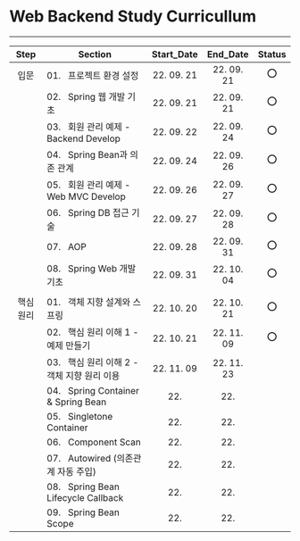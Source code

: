 # Web Backend Study Curricullum
---
Step|Section|Start_Date|End_Date|Status
:--:|--|:--:|:--:|:--:|
입문|01.&nbsp;&nbsp;&nbsp;프로젝트 환경 설정|22. 09. 21|22. 09. 21|:o:
&nbsp;|02.&nbsp;&nbsp;&nbsp;Spring 웹 개발 기초|22. 09. 21|22. 09. 21|:o:
&nbsp;|03.&nbsp;&nbsp;&nbsp;회원 관리 예제 - Backend Develop|22. 09. 22|22. 09. 24|:o:
&nbsp;|04.&nbsp;&nbsp;&nbsp;Spring Bean과 의존 관계|22. 09. 24|22. 09. 26|:o:
&nbsp;|05.&nbsp;&nbsp;&nbsp;회원 관리 예제 - Web MVC Develop|22. 09. 26|22. 09. 27|:o:
&nbsp;|06.&nbsp;&nbsp;&nbsp;Spring DB 접근 기술|22. 09. 27|22. 09. 28|:o:
&nbsp;|07.&nbsp;&nbsp;&nbsp;AOP|22. 09. 28|22. 09. 31|:o:
&nbsp;|08.&nbsp;&nbsp;&nbsp;Spring Web 개발 기초|22. 09. 31|22. 10. 04|:o:
||||
핵심 원리|01.&nbsp;&nbsp;&nbsp;객체 지향 설계와 스프링|22. 10. 20|22. 10. 21|:o:
&nbsp;|02.&nbsp;&nbsp;&nbsp;핵심 원리 이해 1 - 예제 만들기|22. 10. 21 |22. 11. 09|:o:
&nbsp;|03.&nbsp;&nbsp;&nbsp;핵심 원리 이해 2 - 객체 지향 원리 이용|22. 11. 09|22. 11. 23|
&nbsp;|04.&nbsp;&nbsp;&nbsp;Spring Container & Spring Bean|22. |22. |
&nbsp;|05.&nbsp;&nbsp;&nbsp;Singletone Container|22. |22. |
&nbsp;|06.&nbsp;&nbsp;&nbsp;Component Scan|22. |22. |
&nbsp;|07.&nbsp;&nbsp;&nbsp;Autowired (의존관계 자동 주입)|22. |22. |
&nbsp;|08.&nbsp;&nbsp;&nbsp;Spring Bean Lifecycle Callback|22. |22. |
&nbsp;|09.&nbsp;&nbsp;&nbsp;Spring Bean Scope|22. |22. |
